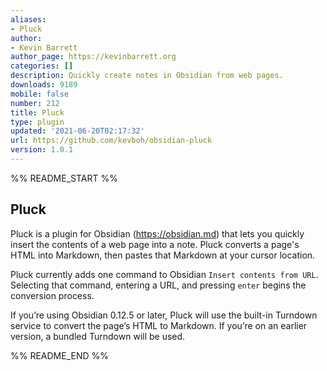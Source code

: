```yaml
---
aliases:
- Pluck
author:
- Kevin Barrett
author_page: https://kevinbarrett.org
categories: []
description: Quickly create notes in Obsidian from web pages.
downloads: 9189
mobile: false
number: 212
title: Pluck
type: plugin
updated: '2021-06-20T02:17:32'
url: https://github.com/kevboh/obsidian-pluck
version: 1.0.1
---
```


%% README_START %%

## Pluck

Pluck is a plugin for Obsidian (https://obsidian.md) that lets you quickly insert the contents of a web page into a note. Pluck converts a page's HTML into Markdown, then pastes that Markdown at your cursor location.

Pluck currently adds one command to Obsidian `Insert contents from URL`. Selecting that command, entering a URL, and pressing `enter` begins the conversion process.

If you’re using Obsidian 0.12.5 or later, Pluck will use the built-in Turndown service to convert the page’s HTML to Markdown. If you’re on an earlier version, a bundled Turndown will be used.


%% README_END %%